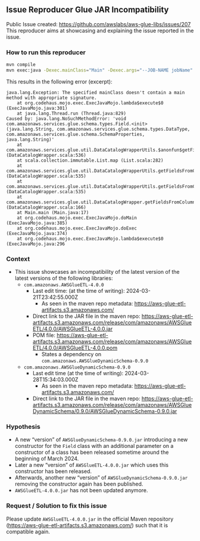 ## Issue Reproducer Glue JAR Incompatibility
Public Issue created: https://github.com/awslabs/aws-glue-libs/issues/207
This reproducer aims at showcasing and explaining the issue reported in the issue.

### How to run this reproducer
```bash
mvn compile
mvn exec:java -Dexec.mainClass="Main" -Dexec.args="--JOB-NAME jobName"
```
This results in the following error (excerpt):
```
java.lang.Exception: The specified mainClass doesn't contain a main method with appropriate signature.
    at org.codehaus.mojo.exec.ExecJavaMojo.lambda$execute$0 (ExecJavaMojo.java:301)
    at java.lang.Thread.run (Thread.java:829)
Caused by: java.lang.NoSuchMethodError: 'void com.amazonaws.services.glue.schema.types.Field.<init>(java.lang.String, com.amazonaws.services.glue.schema.types.DataType, com.amazonaws.services.glue.schema.SchemaProperties, java.lang.String)'
    at com.amazonaws.services.glue.util.DataCatalogWrapperUtils.$anonfun$getFieldsFromColumns$1 (DataCatalogWrapper.scala:536)
    at scala.collection.immutable.List.map (List.scala:282)
    at com.amazonaws.services.glue.util.DataCatalogWrapperUtils.getFieldsFromColumns (DataCatalogWrapper.scala:535)
    at com.amazonaws.services.glue.util.DataCatalogWrapperUtils.getFieldsFromColumns$ (DataCatalogWrapper.scala:535)
    at com.amazonaws.services.glue.util.DataCatalogWrapper.getFieldsFromColumns (DataCatalogWrapper.scala:166)
    at Main.main (Main.java:17)
    at org.codehaus.mojo.exec.ExecJavaMojo.doMain (ExecJavaMojo.java:385)
    at org.codehaus.mojo.exec.ExecJavaMojo.doExec (ExecJavaMojo.java:374)
    at org.codehaus.mojo.exec.ExecJavaMojo.lambda$execute$0 (ExecJavaMojo.java:296
```

### Context
- This issue showcases an incompatibility of the latest version of the latest versions of the following libraries:
  - `com.amazonaws.AWSGlueETL-4.0.0`
    - Last edit time: (at the time of writing): 2024-03-21T23:42:55.000Z
      - As seen in the maven repo metadata: https://aws-glue-etl-artifacts.s3.amazonaws.com/
    - Direct link to the JAR file in the maven repo: https://aws-glue-etl-artifacts.s3.amazonaws.com/release/com/amazonaws/AWSGlueETL/4.0.0/AWSGlueETL-4.0.0.jar
    - POM file: https://aws-glue-etl-artifacts.s3.amazonaws.com/release/com/amazonaws/AWSGlueETL/4.0.0/AWSGlueETL-4.0.0.pom
      - States a dependency on `com.amazonaws.AWSGlueDynamicSchema-0.9.0`
  - `com.amazonaws.AWSGlueDynamicSchema-0.9.0`
    - Last edit time (at the time of writing): 2024-03-28T15:34:03.000Z
      - As seen in the maven repo metadata: https://aws-glue-etl-artifacts.s3.amazonaws.com/
    - Direct link to the JAR file in the maven repo: https://aws-glue-etl-artifacts.s3.amazonaws.com/release/com/amazonaws/AWSGlueDynamicSchema/0.9.0/AWSGlueDynamicSchema-0.9.0.jar

### Hypothesis
- A new “version” of `AWSGlueDynamicSchema-0.9.0.jar` introducing a new constructor for the `Field` class with an additional parameter on a constructor of a class has been released sometime around the beginning of March 2024.
- Later a new “version” of `AWSGlueETL-4.0.0.jar` which uses this constructor has been released.
- Afterwards, another new “version” of `AWSGlueDynamicSchema-0.9.0.jar` removing the constructor again has been published.
- `AWSGlueETL-4.0.0.jar` has not been updated anymore.

### Request / Solution to fix this issue
Please update `AWSGlueETL-4.0.0.jar` in the official Maven repository (https://aws-glue-etl-artifacts.s3.amazonaws.com/) such that it is compatible again.